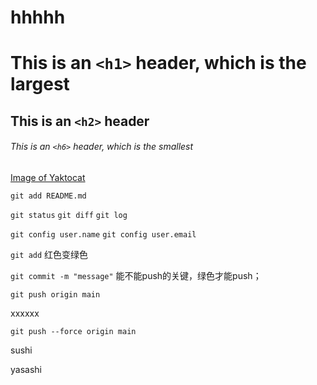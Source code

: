 # hhhhh

# This is an `<h1>` header, which is the largest

## This is an `<h2>` header

######  This is an `<h6>` header, which is the smallest

[Image of Yaktocat](https://octodex.github.com/images/yaktocat.png)



`git add README.md`

`git status`
`git diff`
`git log`

`git config user.name`
`git config user.email`

`git add`   红色变绿色

`git commit -m "message"`   能不能push的关键，绿色才能push；

`git push origin main`

xxxxxx

`git push --force origin main`

sushi

yasashi
